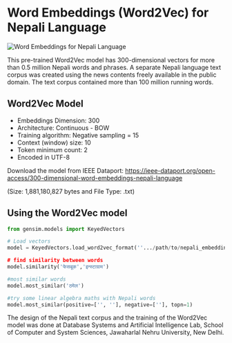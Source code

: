 # Word Embeddings (Word2Vec) for Nepali Language

![Word Embeddings for Nepali Language](word_embd_cover.PNG?raw=true)

This pre-trained Word2Vec model has 300-dimensional vectors for more than 0.5 million Nepali words and phrases. A separate Nepali language text corpus was created using the news contents freely available in the public domain. The text corpus contained more than 100 million running words.

<h2>Word2Vec Model</h2>
<ul>
<li>Embeddings Dimension: 300</li>

<li>Architecture: Continuous - BOW</li>

<li>Training algorithm: Negative sampling = 15</li>

<li>Context (window) size: 10</li>

<li>Token minimum count: 2</li>
<li>Encoded in UTF-8</li>
</ul>

Download the model from IEEE Dataport: https://ieee-dataport.org/open-access/300-dimensional-word-embeddings-nepali-language

(Size: 1,881,180,827 bytes and File Type: .txt)

<h2>Using the Word2Vec model</h2>

```python
from gensim.models import KeyedVectors

# Load vectors
model = KeyedVectors.load_word2vec_format(''.../path/to/nepali_embeddings_word2vec.txt', binary=False)

# find similarity between words
model.similarity('फेसबूक','इन्स्टाग्राम')

#most similar words
model.most_similar('ठमेल')

#try some linear algebra maths with Nepali words
model.most_similar(positive=['', ''], negative=[''], topn=1)
```

The design of the Nepali text corpus and the training of the Word2Vec model was done at Database Systems and Artificial Intelligence Lab, School of Computer and System Sciences, Jawaharlal Nehru University, New Delhi.
